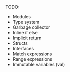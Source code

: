 TODO:
* Modules
* Type system
* Garbage collector
* Inline if else
* Implicit return
* Structs
* Interfaces
* Match expressions
* Range expressions
* Immutable variables (val)